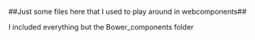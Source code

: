 ##Just some files here that I used to play around in webcomponents##

I included everything but the Bower_components folder